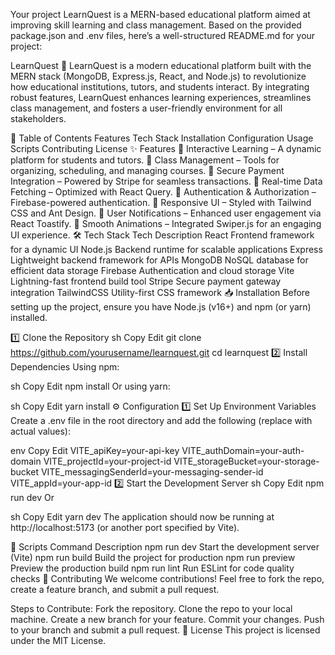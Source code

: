Your project LearnQuest is a MERN-based educational platform aimed at improving skill learning and class management. Based on the provided package.json and .env files, here’s a well-structured README.md for your project:

LearnQuest
🚀 LearnQuest is a modern educational platform built with the MERN stack (MongoDB, Express.js, React, and Node.js) to revolutionize how educational institutions, tutors, and students interact. By integrating robust features, LearnQuest enhances learning experiences, streamlines class management, and fosters a user-friendly environment for all stakeholders.

📌 Table of Contents
Features
Tech Stack
Installation
Configuration
Usage
Scripts
Contributing
License
✨ Features
🔹 Interactive Learning – A dynamic platform for students and tutors.
🔹 Class Management – Tools for organizing, scheduling, and managing courses.
🔹 Secure Payment Integration – Powered by Stripe for seamless transactions.
🔹 Real-time Data Fetching – Optimized with React Query.
🔹 Authentication & Authorization – Firebase-powered authentication.
🔹 Responsive UI – Styled with Tailwind CSS and Ant Design.
🔹 User Notifications – Enhanced user engagement via React Toastify.
🔹 Smooth Animations – Integrated Swiper.js for an engaging UI experience.
🛠 Tech Stack
Tech Description
React Frontend framework for a dynamic UI
Node.js Backend runtime for scalable applications
Express Lightweight backend framework for APIs
MongoDB NoSQL database for efficient data storage
Firebase Authentication and cloud storage
Vite Lightning-fast frontend build tool
Stripe Secure payment gateway integration
TailwindCSS Utility-first CSS framework
📥 Installation
Before setting up the project, ensure you have Node.js (v16+) and npm (or yarn) installed.

1️⃣ Clone the Repository
sh
Copy
Edit
git clone https://github.com/yourusername/learnquest.git
cd learnquest
2️⃣ Install Dependencies
Using npm:

sh
Copy
Edit
npm install
Or using yarn:

sh
Copy
Edit
yarn install
⚙️ Configuration
1️⃣ Set Up Environment Variables
Create a .env file in the root directory and add the following (replace with actual values):

env
Copy
Edit
VITE_apiKey=your-api-key
VITE_authDomain=your-auth-domain
VITE_projectId=your-project-id
VITE_storageBucket=your-storage-bucket
VITE_messagingSenderId=your-messaging-sender-id
VITE_appId=your-app-id
2️⃣ Start the Development Server
sh
Copy
Edit
npm run dev
Or

sh
Copy
Edit
yarn dev
The application should now be running at http://localhost:5173 (or another port specified by Vite).

📜 Scripts
Command Description
npm run dev Start the development server (Vite)
npm run build Build the project for production
npm run preview Preview the production build
npm run lint Run ESLint for code quality checks
🤝 Contributing
We welcome contributions! Feel free to fork the repo, create a feature branch, and submit a pull request.

Steps to Contribute:
Fork the repository.
Clone the repo to your local machine.
Create a new branch for your feature.
Commit your changes.
Push to your branch and submit a pull request.
📜 License
This project is licensed under the MIT License.
